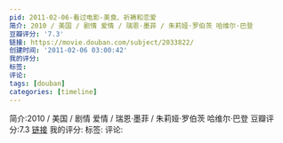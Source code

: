```yaml
---
pid: 2011-02-06-看过电影-美食、祈祷和恋爱
简介: 2010 / 美国 / 剧情 爱情 / 瑞恩·墨菲 / 朱莉娅·罗伯茨 哈维尔·巴登
豆瓣评分: '7.3'
链接: https://movie.douban.com/subject/2033822/
创建时间: '2011-02-06 03:00:42'
我的评分:
标签:
评论:
tags: [douban]
categories: [timeline]
---
```

简介:2010 / 美国 / 剧情 爱情 / 瑞恩·墨菲 / 朱莉娅·罗伯茨 哈维尔·巴登
豆瓣评分:7.3
[链接](https://movie.douban.com/subject/2033822/)
我的评分:
标签:
评论:
